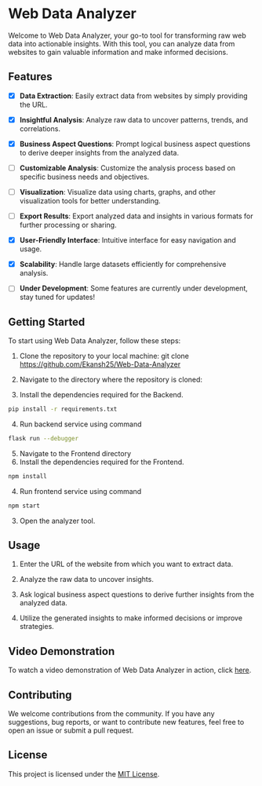 # Web Data Analyzer

Welcome to Web Data Analyzer, your go-to tool for transforming raw web data into actionable insights. With this tool, you can analyze data from websites to gain valuable information and make informed decisions.

## Features

- [x] **Data Extraction**: Easily extract data from websites by simply providing the URL.
- [x] **Insightful Analysis**: Analyze raw data to uncover patterns, trends, and correlations.
- [x] **Business Aspect Questions**: Prompt logical business aspect questions to derive deeper insights from the analyzed data.
- [ ] **Customizable Analysis**: Customize the analysis process based on specific business needs and objectives.
- [ ] **Visualization**: Visualize data using charts, graphs, and other visualization tools for better understanding.
- [ ] **Export Results**: Export analyzed data and insights in various formats for further processing or sharing.
- [x] **User-Friendly Interface**: Intuitive interface for easy navigation and usage.
- [x] **Scalability**: Handle large datasets efficiently for comprehensive analysis.
- [ ] **Under Development**: Some features are currently under development, stay tuned for updates!


## Getting Started

To start using Web Data Analyzer, follow these steps:

1. Clone the repository to your local machine:
   git clone https://github.com/Ekansh25/Web-Data-Analyzer

2. Navigate to the directory where the repository is cloned:

3. Install the dependencies required for the Backend.
 ```bash
pip install -r requirements.txt
```
4. Run backend service using command
```bash
flask run --debugger
```
5. Navigate to the Frontend directory
5. Install the dependencies required for the Frontend.
 ```bash
npm install
```
4. Run frontend service using command
```bash
npm start
```

3. Open the analyzer tool.

## Usage

1. Enter the URL of the website from which you want to extract data.

2. Analyze the raw data to uncover insights.

3. Ask logical business aspect questions to derive further insights from the analyzed data.

4. Utilize the generated insights to make informed decisions or improve strategies.

## Video Demonstration

To watch a video demonstration of Web Data Analyzer in action, click [here](https://1drv.ms/v/s!AodoJLZP9ROCikW1213Y0Z0gv0JW).


## Contributing

We welcome contributions from the community. If you have any suggestions, bug reports, or want to contribute new features, feel free to open an issue or submit a pull request.

## License

This project is licensed under the [MIT License](LICENSE).
